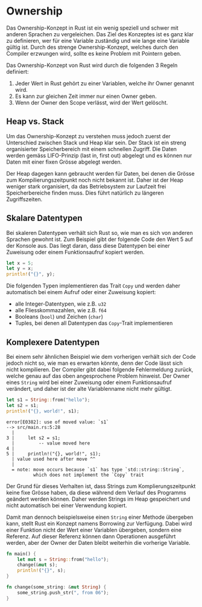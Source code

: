 # Ownership
Das Ownership-Konzept in Rust ist ein wenig speziell und schwer mit anderen
Sprachen zu vergeleichen. Das Ziel des Konzeptes ist es ganz klar zu
definieren, wer für eine Variable zuständig und wie lange eine Variable gültig
ist. Durch des strenge Ownership-Konzept, welches durch den Compiler erzwungen
wird, sollte es keine Problem mit Pointern geben.

Das Ownership-Konzept von Rust wird durch die folgenden 3 Regeln definiert:

1. Jeder Wert in Rust gehört zu einer Variablen, welche ihr Owner genannt wird.
2. Es kann zur gleichen Zeit immer nur einen Owner geben.
3. Wenn der Owner den Scope verlässt, wird der Wert gelöscht.

## Heap vs. Stack
Um das Ownership-Konzept zu verstehen muss jedoch zuerst der Unterschied
zwischen Stack und Heap klar sein. Der Stack ist ein streng organisierter
Speicherbereich mit einem schnellen Zugriff. Die Daten werden gemäss
LIFO-Prinzip (last in, first out) abgelegt und es können nur Daten mit einer
fixen Grösse abgelegt werden.

Der Heap dagegen kann gebraucht werden für Daten, bei denen die Grösse zum
Kompilierungszeitpunkt noch nicht bekannt ist. Daher ist der Heap weniger stark
organisiert, da das Betriebsystem zur Laufzeit frei Speicherbereiche finden
muss. Dies führt natürlich zu längeren Zugriffszeiten.

## Skalare Datentypen
Bei skaleren Datentypen verhält sich Rust so, wie man es sich von anderen
Sprachen gewohnt ist. Zum Beispiel gibt der folgende Code den Wert 5 auf der
Konsole aus. Das liegt daran, dass diese Datentypen bei einer Zuweisung oder
einem Funktionsaufruf kopiert werden.

```rust
let x = 5;
let y = x;
println!("{}", y);
```

Die folgenden Typen implementieren das Trait `Copy` und werden daher
automatisch bei einem Aufruf oder einer Zuweisung kopiert:

- alle Integer-Datentypen, wie z.B. `u32`
- alle Fliesskommazahlen, wie z.B. `f64`
- Booleans (`bool`) und Zeichen (`char`)
- Tuples, bei denen all Datentypen das `Copy`-Trait implementieren

## Komplexere Datentypen
Bei einem sehr ähnlichen Beispiel wie dem vorherigen verhält sich der Code
jedoch nicht so, wie man es erwarten könnte, denn der Code lässt sich nicht
kompilieren. Der Compiler gibt dabei folgende Fehlermeldung zurück, welche
genau auf das oben angesprochene Problem hinweist. Der Owner eines `String`
wird bei einer Zuweisung oder einem Funktionsaufruf verändert, und daher ist der
alte Variablenname nicht mehr gültigt.

```rust
let s1 = String::from("hello");
let s2 = s1;
println!("{}, world!", s1);
```

```
error[E0382]: use of moved value: `s1`
--> src/main.rs:5:28
  |
3 |     let s2 = s1;
  |         -- value moved here
4 |
5 |     println!("{}, world!", s1);
  | value used here after move ^^
  |
  = note: move occurs because `s1` has type `std::string::String`, 
          which does not implement the `Copy` trait
```

Der Grund für dieses Verhalten ist, dass Strings zum Komplierungszeitpunkt
keine fixe Grösse haben, da diese während dem Verlauf des Programms geändert
werden können. Daher werden Strings im Heap gespeichert und nicht automatisch
bei einer Verwendung kopiert.

Damit man dennoch beispielsweise einen `String` einer Methode übergeben kann,
stellt Rust ein Konzept namens Borrowing zur Verfügung. Dabei wird einer
Funktion nicht der Wert einer Variablen übergeben, sondern eine Referenz. Auf
dieser Referenz können dann Operationen ausgeführt werden, aber der Owner der
Daten bleibt weiterhin die vorherige Variable.

```rust
fn main() {
    let mut s = String::from("hello");
    change(&mut s);
    println!("{}", s);
}

fn change(some_string: &mut String) {
    some_string.push_str(", from 06");
}
```
